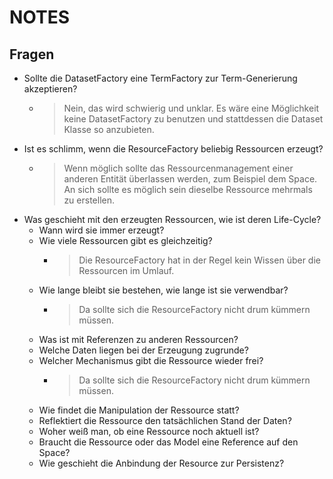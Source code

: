 # NOTES

## Fragen

- Sollte die DatasetFactory eine TermFactory zur Term-Generierung akzeptieren?
  - > Nein, das wird schwierig und unklar. Es wäre eine Möglichkeit keine DatasetFactory zu benutzen
    und stattdessen die Dataset Klasse so anzubieten.
- Ist es schlimm, wenn die ResourceFactory beliebig Ressourcen erzeugt?
  - > Wenn möglich sollte das Ressourcenmanagement einer anderen Entität überlassen werden, 
    zum Beispiel dem Space. An sich sollte es möglich sein dieselbe Ressource mehrmals zu erstellen.
- Was geschieht mit den erzeugten Ressourcen, wie ist deren Life-Cycle?
    - Wann wird sie immer erzeugt?
    - Wie viele Ressourcen gibt es gleichzeitig?
      - > Die ResourceFactory hat in der Regel kein Wissen über die Ressourcen im Umlauf.
    - Wie lange bleibt sie bestehen, wie lange ist sie verwendbar?
      - > Da sollte sich die ResourceFactory nicht drum kümmern müssen.
    - Was ist mit Referenzen zu anderen Ressourcen?
    - Welche Daten liegen bei der Erzeugung zugrunde?
    - Welcher Mechanismus gibt die Ressource wieder frei?
        - > Da sollte sich die ResourceFactory nicht drum kümmern müssen.
    - Wie findet die Manipulation der Ressource statt?
    - Reflektiert die Ressource den tatsächlichen Stand der Daten?
    - Woher weiß man, ob eine Ressource noch aktuell ist?
    - Braucht die Ressource oder das Model eine Reference auf den Space?
    - Wie geschieht die Anbindung der Resource zur Persistenz?
